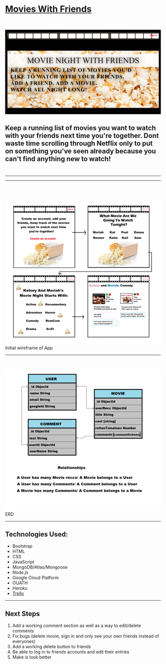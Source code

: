 # [Movies With Friends](https://movies-and-friends.herokuapp.com/)
<br>

![Landing Page of App](./public/images/signInPage.jpg)

**Keep a running list of movies you want to watch with your friends next time you're together. Dont waste time scrolling through Netflix only to put on something you've seen already because you can't find anything new to watch!**
<br>
<br>
---
---
---
<br>
<br>


![Wireframe of Project Two](./public/images/wireFrameProjectTwo.png)
Initial wireframe of App

---
<br>

![ERD](./public/images/erd.png)
ERD

---

## Technologies Used:
- Bootstrap
- HTML
- CSS
- JavaScript
- MongoDB/Atlas/Mongoose
- Node.js
- Google Cloud Platform
- OUATH
- Heroku
- [Trello](https://trello.com/b/icsTZd5v/movie-app)
---

## Next Steps
1. Add a working comment section as well as a way to edit/delete comments
2. Fix bugs (delete movie, sign in and only see your own friends instead of everyones)
3. Add a working delete button to friends
4. Be able to log in to friends accounts and edit their entries
5. Make is look better

